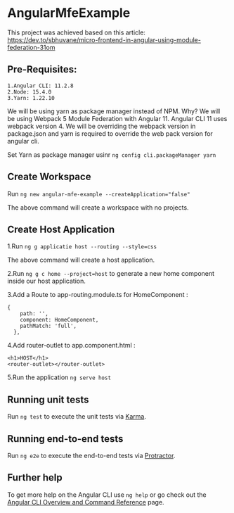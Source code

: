 # AngularMfeExample

This project was achieved based on this article: https://dev.to/sbhuvane/micro-frontend-in-angular-using-module-federation-31om

## Pre-Requisites:

    1.Angular CLI: 11.2.8
    2.Node: 15.4.0
    3.Yarn: 1.22.10

We will be using yarn as package manager instead of NPM. Why? We will be using Webpack 5 Module Federation with Angular 11. Angular CLI 11 uses webpack version 4. We will be overriding the webpack version in package.json and yarn is required to override the web pack version for angular cli.

Set Yarn as package manager usinr `ng config cli.packageManager yarn `

## Create Workspace

Run `ng new angular-mfe-example --createApplication="false"`

The above command will create a workspace with no projects.

## Create Host Application

1.Run `ng g applicatie host --routing --style=css`

The above command will create a host application.

2.Run `ng g c home --project=host` to generate a new home component inside our host application.

3.Add a Route to app-routing.module.ts for HomeComponent :

```
{
    path: '',
    component: HomeComponent,
    pathMatch: 'full',
  },

```

4.Add router-outlet to app.component.html :

```
<h1>HOST</h1>
<router-outlet></router-outlet>
```

5.Run the application `ng serve host`

## Running unit tests

Run `ng test` to execute the unit tests via [Karma](https://karma-runner.github.io).

## Running end-to-end tests

Run `ng e2e` to execute the end-to-end tests via [Protractor](http://www.protractortest.org/).

## Further help

To get more help on the Angular CLI use `ng help` or go check out the [Angular CLI Overview and Command Reference](https://angular.io/cli) page.
